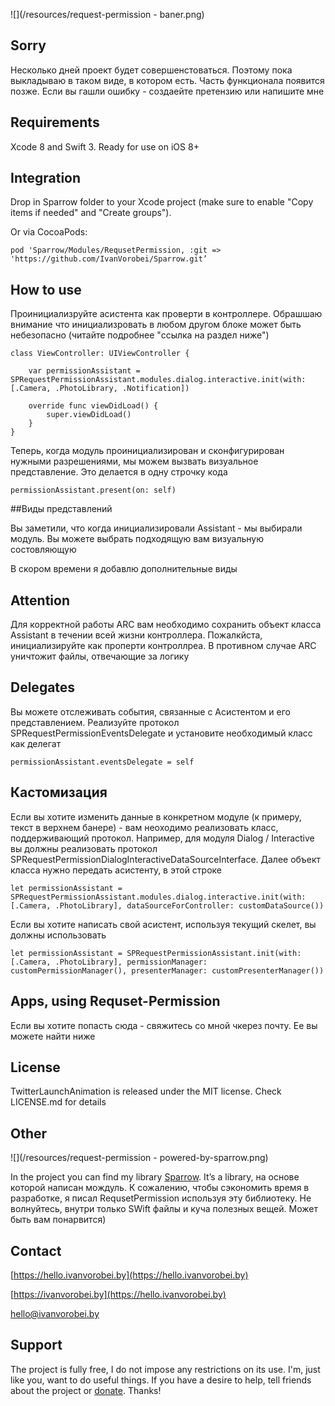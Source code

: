![](/resources/request-permission - baner.png)

## Sorry
Несколько дней проект будет совершенстоваться. Поэтому пока выкладываю в таком виде, в котором есть. Часть функционала появится позже. Если вы гашли ошибку - создаейте претензию или напишите мне

## Requirements
Xcode 8 and Swift 3. Ready for use on iOS 8+

## Integration
Drop in Sparrow folder to your Xcode project (make sure to enable "Copy items if needed" and "Create groups").

Or via CocoaPods:
    
    pod 'Sparrow/Modules/RequsetPermission, :git => 'https://github.com/IvanVorobei/Sparrow.git’

## How to use

Проинициализруйте асистента как проверти в контроллере. Обрашшаю внимание что инициализровать в любом другом блоке может быть небезопасно (читайте подробнее "ссылка на раздел ниже")

	class ViewController: UIViewController {
    
    	var permissionAssistant = SPRequestPermissionAssistant.modules.dialog.interactive.init(with: [.Camera, .PhotoLibrary, .Notification])

    	override func viewDidLoad() {
        	super.viewDidLoad()
    	}
	}

Теперь, когда модуль проинициализирован и сконфигурирован нужными разрешениями, мы можем вызвать визуальное представление. Это делается в одну строчку кода

	permissionAssistant.present(on: self)

##Виды представлений

Вы заметили, что когда инициализировали Assistant - мы выбирали модуль. Вы можете выбрать подходящую вам визуальную состовляющую

В скором времени я добавлю дополнительные виды

## Attention
Для корректной работы ARC вам необходимо сохранить объект класса Assistant в течении всей жизни контроллера. Пожалкйста, инициализируйте как проперти контроллреа. В противном случае ARC уничтожит файлы, отвечающие за логику

## Delegates
Вы можете отслеживать события, связанные с Асистентом и его представлением. Реализуйте протокол SPRequestPermissionEventsDelegate и установите необходимый класс как делегат

	permissionAssistant.eventsDelegate = self

## Кастомизация
Если вы хотите изменить данные в конкретном модуле (к примеру, текст в верхнем банере) - вам неоходимо реализовать класс, поддерживающий протокол. Например, для модуля Dialog / Interactive вы должны реализовать протокол SPRequestPermissionDialogInteractiveDataSourceInterface. Далее объект класса нужно передать асистенту, в этой строке 

	let permissionAssistant = SPRequestPermissionAssistant.modules.dialog.interactive.init(with: [.Camera, .PhotoLibrary], dataSourceForController: customDataSource())

Если вы хотите написать свой асистент, используя текущий скелет, вы должны использовать 

	let permissionAssistant = SPRequestPermissionAssistant.init(with: [.Camera, .PhotoLibrary], permissionManager: customPermissionManager(), presenterManager: customPresenterManager())



## Apps, using Requset-Permission
Если вы хотите попасть сюда - свяжитесь со мной чкерез почту. Ее вы можете найти ниже

## License
TwitterLaunchAnimation is released under the MIT license. Check LICENSE.md for details

## Other
![](/resources/request-permission - powered-by-sparrow.png)

In the project you can find my library [Sparrow](https://github.com/IvanVorobei/Sparrow). It’s a library, на основе которой написан мождуль. К сожалению, чтобы сэкономить время в разработке, я писал RequsetPermission используя эту библиотеку. Не волнуйтесь, внутри только SWift файлы и куча полезных вещей. Может быть вам понарвится) 

## Contact
 
[https://hello.ivanvorobei.by](https://hello.ivanvorobei.by)

[https://ivanvorobei.by](https://hello.ivanvorobei.by)

hello@ivanvorobei.by

## Support
The project is fully free, I do not impose any restrictions on its use. I'm, just like you, want to do useful things. If you have a desire to help, tell friends about the project or [donate](http://ivanvorobei.by/donate). Thanks!
